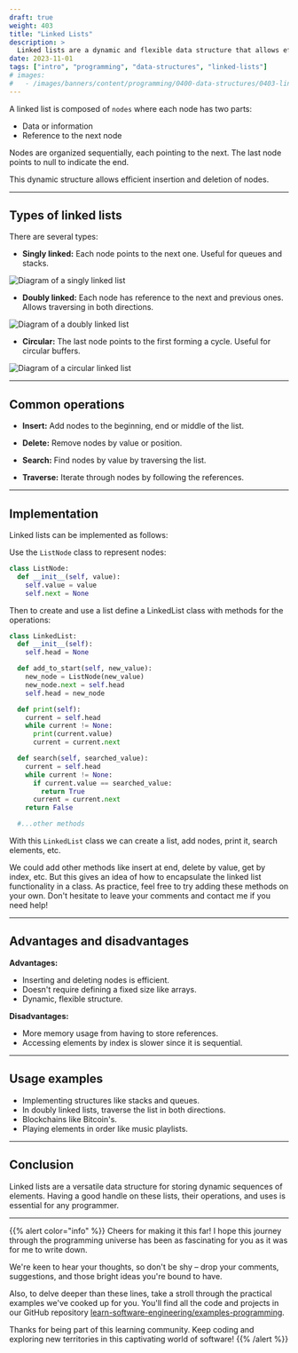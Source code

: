 ```yaml
---
draft: true
weight: 403
title: "Linked Lists"
description: >
  Linked lists are a dynamic and flexible data structure that allows efficiently storing collections of elements. Unlike arrays, linked lists do not require reserving a fixed size in advance.
date: 2023-11-01
tags: ["intro", "programming", "data-structures", "linked-lists"]
# images:
#   - /images/banners/content/programming/0400-data-structures/0403-linked-listspng
---
```


A linked list is composed of `nodes` where each node has two parts:

- Data or information
- Reference to the next node

Nodes are organized sequentially, each pointing to the next. The last node points to null to indicate the end.

This dynamic structure allows efficient insertion and deletion of nodes.

---

## Types of linked lists

There are several types:

- **Singly linked:** Each node points to the next one. Useful for queues and stacks.

![Diagram of a singly linked list](/images/content/programming/0400-data-structures-1/diagram-linked-list.jpg)

- **Doubly linked:** Each node has reference to the next and previous ones. Allows traversing in both directions.

![Diagram of a doubly linked list](/images/content/programming/0400-data-structures-1/diagram-double-linked-list.jpg)

- **Circular:** The last node points to the first forming a cycle. Useful for circular buffers.

![Diagram of a circular linked list](/images/content/programming/0400-data-structures-1/diagram-circular-list.jpeg)

---

## Common operations

- **Insert:** Add nodes to the beginning, end or middle of the list.

- **Delete:** Remove nodes by value or position.

- **Search:** Find nodes by value by traversing the list.

- **Traverse:** Iterate through nodes by following the references.

---

## Implementation

Linked lists can be implemented as follows:

Use the `ListNode` class to represent nodes:

```python
class ListNode:
  def __init__(self, value):
    self.value = value
    self.next = None
```

Then to create and use a list define a LinkedList class with methods for the operations:

```python
class LinkedList:
  def __init__(self):
    self.head = None

  def add_to_start(self, new_value):
    new_node = ListNode(new_value)
    new_node.next = self.head
    self.head = new_node

  def print(self):
    current = self.head
    while current != None:
      print(current.value)
      current = current.next

  def search(self, searched_value):
    current = self.head
    while current != None:
      if current.value == searched_value:
        return True
      current = current.next
    return False

  #...other methods
```

With this `LinkedList` class we can create a list, add nodes, print it, search elements, etc.

We could add other methods like insert at end, delete by value, get by index, etc. But this gives an idea of how to encapsulate the linked list functionality in a class. As practice, feel free to try adding these methods on your own. Don't hesitate to leave your comments and contact me if you need help!

---

## Advantages and disadvantages

**Advantages:**

- Inserting and deleting nodes is efficient.
- Doesn't require defining a fixed size like arrays.
- Dynamic, flexible structure.

**Disadvantages:**

- More memory usage from having to store references.
- Accessing elements by index is slower since it is sequential.

---

## Usage examples

- Implementing structures like stacks and queues.
- In doubly linked lists, traverse the list in both directions.
- Blockchains like Bitcoin's.
- Playing elements in order like music playlists.

---

## Conclusion

Linked lists are a versatile data structure for storing dynamic sequences of elements. Having a good handle on these lists, their operations, and uses is essential for any programmer.

---

{{% alert color="info" %}}
Cheers for making it this far! I hope this journey through the programming universe has been as fascinating for you as it was for me to write down.

We're keen to hear your thoughts, so don't be shy – drop your comments, suggestions, and those bright ideas you're bound to have.

Also, to delve deeper than these lines, take a stroll through the practical examples we've cooked up for you. You'll find all the code and projects in our GitHub repository [learn-software-engineering/examples-programming](https://github.com/learn-software-engineering/examples-programming).

Thanks for being part of this learning community. Keep coding and exploring new territories in this captivating world of software!
{{% /alert %}}
